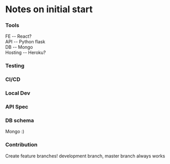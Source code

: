# Notes on initial start

### Tools
FE -- React?    
API -- Python flask    
DB -- Mongo   
Hosting -- Heroku?

### Testing


### CI/CD

### Local Dev

### API Spec

### DB schema
Mongo :)

### Contribution
Create feature branches!
development branch, master branch always works

